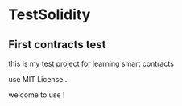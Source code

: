 # TestSolidity

## First  contracts test

this is my test project for learning smart contracts

use MIT License .

welcome to use !

